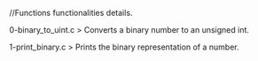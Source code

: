 //Functions functionalities details.

0-binary_to_uint.c > Converts a binary number to an unsigned int.

1-print_binary.c > Prints the binary representation of a number.
